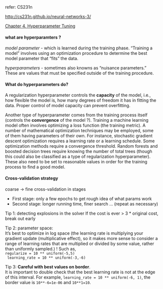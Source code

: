 refer: CS231n

http://cs231n.github.io/neural-networks-3/

[Chapter 4. Hyperparameter Tuning](https://www.oreilly.com/library/view/evaluating-machine-learning/9781492048756/ch04.html) 

#### what are hyperparamters ?

*model parameter* - which is learned during the training phase. “Training a model” involves using an optimization procedure to determine the best model parameter that “fits” the data.

*hyperparameters* - sometimes also knowns as “nuisance parameters.” These are values that must be specified outside of the training procedure.

#### What do hyperparameters do?

A regularization hyperparameter controls the **capacity** of the model, i.e., how flexible the model is, how many degrees of freedom it has in fitting the data. Proper control of model capacity can prevent overfitting.

Another type of hyperparameter comes from the training process itself (controls the **convergence** of the model ?). Training a machine learning model often involves optimizing a loss function (the training metric). A number of mathematical optimization techniques may be employed, some of them having parameters of their own. For instance, stochastic gradient descent optimization requires a learning rate or a learning schedule. Some optimization methods require a convergence threshold. Random forests and boosted decision trees require knowing the number of total trees (though this could also be classified as a type of regularization hyperparameter). These also need to be set to reasonable values in order for the training process to find a good model.

#### Cross-validation strategy

coarse -> fine cross-validation in stages

+ First stage: only a few epochs to get rough idea of what params work
+ Second stage: longer running time, finer search … (repeat as necessary)

Tip 1: detecting explosions in the solver
If the cost is ever > 3 * original cost, break out early

Tip 2: parameter space:<br>It’s best to optimize in log space (the learning rate is multiplying your gradient update (multiplicative effect), so it makes more sense to consider a range of learning rates that are multiplied or divided by some value, rather than uniformly sampled.) ! Such as, <br>`regularize = 10 ** uniform(-5,5)`<br>` learning_rate = 10 ** uniform(-3,-6)`

Tip 3: **Careful with best values on border**. <br>It is important to double check that the best learning rate is not at the edge of this interval. For example, `learning_rate = 10 ** uniform(-6, 1)`, the border value is `10**-6=1e-06` and `10**1=10`.























